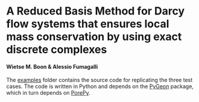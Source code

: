 # A Reduced Basis Method for Darcy flow systems that ensures local mass conservation by using exact discrete complexes
#### Wietse M. Boon & Alessio Fumagalli 

The [examples](./examples/) folder contains the source code for replicating the three test cases. The code is written in Python and depends on the [PyGeon](https://github.com/compgeo-mox/pygeon) package, which in turn depends on [PorePy](https://github.com/pmgbergen/porepy/tree/develop/src/porepy).
